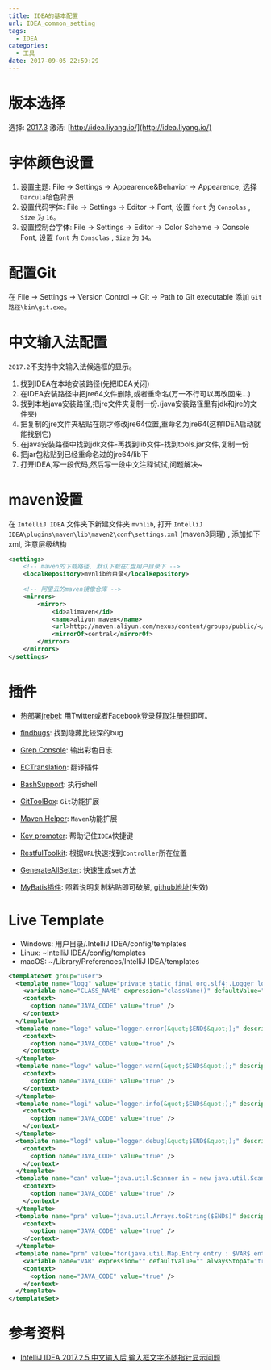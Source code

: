 ```yaml
---
title: IDEA的基本配置
url: IDEA_common_setting
tags:
  - IDEA
categories:
  - 工具
date: 2017-09-05 22:59:29
---
```


# 版本选择

选择: [2017.3](https://www.jetbrains.com/idea/download/previous.html)
激活: [http://idea.liyang.io/](http://idea.liyang.io/)

<!-- more -->

# 字体颜色设置
1. 设置主题: File -> Settings -> Appearence&Behavior -> Appearence, 选择 ` Darcula `暗色背景
2. 设置代码字体: File -> Settings -> Editor -> Font, 设置 ` font ` 为 ` Consolas ` ,  ` Size ` 为 ` 16 `。
3. 设置控制台字体: File -> Settings -> Editor -> Color Scheme -> Console Font, 设置 ` font ` 为 ` Consolas ` ,  ` Size ` 为 ` 14 `。

# 配置Git
在 File -> Settings -> Version Control -> Git -> Path to Git executable 添加 `Git路径\bin\git.exe`。

# 中文输入法配置
` 2017.2 `不支持中文输入法候选框的显示。
1. 找到IDEA在本地安装路径(先把IDEA关闭)
2. 在IDEA安装路径中把jre64文件删除,或者重命名(万一不行可以再改回来…)
3. 找到本地java安装路径,把jre文件夹复制一份.(java安装路径里有jdk和jre的文件夹)
4. 把复制的jre文件夹粘贴在刚才修改jre64位置,重命名为jre64(这样IDEA启动就能找到它)
5. 在java安装路径中找到jdk文件-再找到lib文件-找到tools.jar文件,复制一份
6. 把jar包粘贴到已经重命名过的jre64/lib下
7. 打开IDEA,写一段代码,然后写一段中文注释试试,问题解决~
  
# maven设置
在 ` IntelliJ IDEA ` 文件夹下新建文件夹 ` mvnlib `,
打开 ` IntelliJ IDEA\plugins\maven\lib\maven2\conf\settings.xml ` (maven3同理) , 添加如下xml, 注意层级结构
```xml
<settings>
    <!-- maven的下载路径, 默认下载在C盘用户目录下 -->
    <localRepository>mvnlib的目录</localRepository>
    
    <!-- 阿里云的maven镜像仓库 -->
    <mirrors>
        <mirror>
            <id>alimaven</id>
            <name>aliyun maven</name>
            <url>http://maven.aliyun.com/nexus/content/groups/public/</url>
            <mirrorOf>central</mirrorOf>        
        </mirror>
    </mirrors>
</settings>
```
# 插件
- [热部署jrebel](https://plugins.jetbrains.com/plugin/4441-jrebel-for-intellij): 用Twitter或者Facebook登录[获取注册码](https://my.jrebel.com/account/how-to-activate)即可。
- [findbugs](https://plugins.jetbrains.com/plugin/3847-findbugs-idea): 找到隐藏比较深的bug
- [Grep Console](https://plugins.jetbrains.com/plugin/7125-grep-console): 输出彩色日志
- [ECTranslation](https://github.com/Skykai521/ECTranslation): 翻译插件
- [BashSupport](https://github.com/jansorg/BashSupport): 执行shell
- [GitToolBox](https://github.com/zielu/GitToolBox): `Git`功能扩展
- [Maven Helper](https://plugins.jetbrains.com/plugin/7179-maven-helper): `Maven`功能扩展
- [Key promoter](https://plugins.jetbrains.com/plugin/4455-key-promoter): 帮助记住`IDEA`快捷键
- [RestfulToolkit](https://plugins.jetbrains.com/plugin/10292-restfultoolkit): 根据`URL`快速找到`Controller`所在位置
- [GenerateAllSetter](https://github.com/gejun123456/intellij-generateAllSetMethod): 快速生成`set`方法


- [MyBatis插件](https://plugins.jetbrains.com/plugin/7293-mybatis-plugin): 照着说明复制粘贴即可破解, [github地址](https://github.com/myoss/profile)(失效)

# Live Template
- Windows: 用户目录/.IntelliJ IDEA/config/templates
- Linux: ~IntelliJ IDEA/config/templates
- macOS: ~/Library/Preferences/IntelliJ IDEA/templates
```xml
<templateSet group="user">
  <template name="logg" value="private static final org.slf4j.Logger logger = org.slf4j.LoggerFactory.getLogger($CLASS_NAME$.class);&#10;$END$" description="log日志输出器" toReformat="false" toShortenFQNames="true">
    <variable name="CLASS_NAME" expression="className()" defaultValue="" alwaysStopAt="true" />
    <context>
      <option name="JAVA_CODE" value="true" />
    </context>
  </template>
  <template name="loge" value="logger.error(&quot;$END$&quot;);" description="log日志error级别" toReformat="false" toShortenFQNames="true">
    <context>
      <option name="JAVA_CODE" value="true" />
    </context>
  </template>
  <template name="logw" value="logger.warn(&quot;$END$&quot;);" description="log日志warn级别" toReformat="false" toShortenFQNames="true">
    <context>
      <option name="JAVA_CODE" value="true" />
    </context>
  </template>
  <template name="logi" value="logger.info(&quot;$END$&quot;);" description="log日志info级别" toReformat="false" toShortenFQNames="true">
    <context>
      <option name="JAVA_CODE" value="true" />
    </context>
  </template>
  <template name="logd" value="logger.debug(&quot;$END$&quot;);" description="log日志debug级别" toReformat="false" toShortenFQNames="true">
    <context>
      <option name="JAVA_CODE" value="true" />
    </context>
  </template>
  <template name="can" value="java.util.Scanner in = new java.util.Scanner(System.in);&#10;int n = in.nextInt();&#10;$END$" description="控制台输入" toReformat="false" toShortenFQNames="true">
    <context>
      <option name="JAVA_CODE" value="true" />
    </context>
  </template>
  <template name="pra" value="java.util.Arrays.toString($END$)" description="打印数组" toReformat="false" toShortenFQNames="true">
    <context>
      <option name="JAVA_CODE" value="true" />
    </context>
  </template>
  <template name="prm" value="for(java.util.Map.Entry entry : $VAR$.entrySet()){&#10;    System.out.println(entry.getKey()+&quot; : &quot;+entry.getValue());&#10;}" description="打印Map集合" toReformat="false" toShortenFQNames="true">
    <variable name="VAR" expression="" defaultValue="" alwaysStopAt="true" />
    <context>
      <option name="JAVA_CODE" value="true" />
    </context>
  </template>
</templateSet>
```

# 参考资料
- [IntelliJ IDEA 2017.2.5 中文输入后,输入框文字不随指针显示问题](http://blog.csdn.net/weixin_39641494/article/details/78435941)